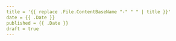 ```yaml
---
title = '{{ replace .File.ContentBaseName "-" " " | title }}'
date = {{ .Date }}
published = {{ .Date }}
draft = true
---
```

